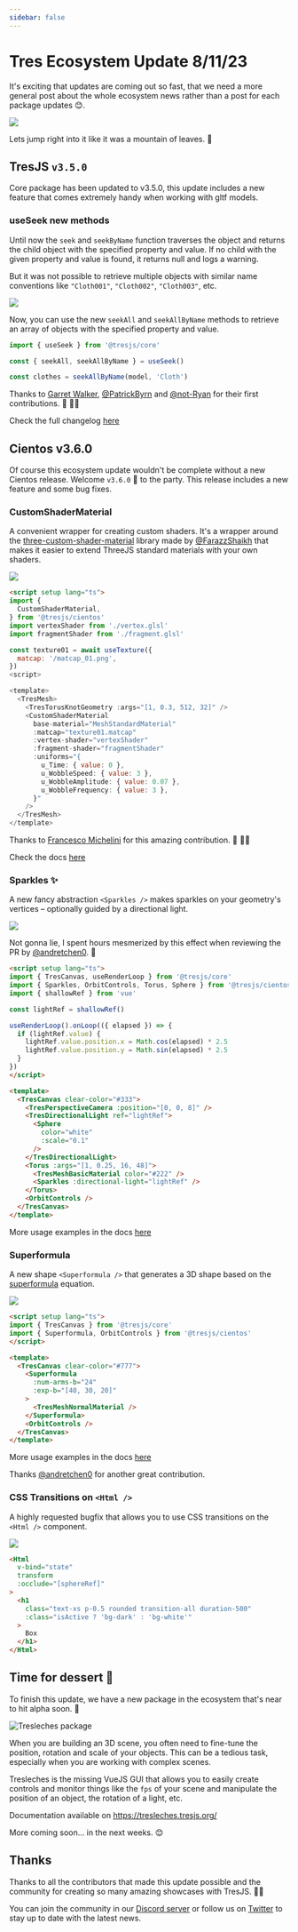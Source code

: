 ```yaml
---
sidebar: false
---
```


# Tres Ecosystem Update 8/11/23

It's exciting that updates are coming out so fast, that we need a more general post about the whole ecosystem news rather than a post for each package updates 😊.

![](https://media.giphy.com/media/ONxw4niC96zwk/giphy.gif)

Lets jump right into it like it was a mountain of leaves. 🍂

## TresJS `v3.5.0`

Core package has been updated to v3.5.0, this update includes a new feature that comes extremely handy when working with gltf models.

### useSeek new methods

Until now the `seek` and `seekByName` function traverses the object and returns the child object with the specified property and value. If no child with the given property and value is found, it returns null and logs a warning.

But it was not possible to retrieve multiple objects with similar name conventions like `"Cloth001"`, `"Cloth002"`, `"Cloth003"`, etc.

![](/blog/seek-all.png)

Now, you can use the new `seekAll` and `seekAllByName` methods to retrieve an array of objects with the specified property and value.

```ts
import { useSeek } from '@tresjs/core'

const { seekAll, seekAllByName } = useSeek()

const clothes = seekAllByName(model, 'Cloth')
```

Thanks to [Garret Walker](https://twitter.com/garrlker), [@PatrickByrn](https://github.com/PatrickByrn) and [@not-Ryan](https://github.com/not-Ryan) for their first contributions. 🎉 👏🏻

Check the full changelog [here](https://github.com/Tresjs/tres/releases/tag/3.5.0)

## Cientos v3.6.0

Of course this ecosystem update wouldn't be complete without a new Cientos release. Welcome `v3.6.0` 🎉 to the party. This release includes a new feature and some bug fixes.

### CustomShaderMaterial

A convenient wrapper for creating custom shaders. It's a wrapper around the [three-custom-shader-material](https://github.com/FarazzShaikh/THREE-CustomShaderMaterial) library made by [@FarazzShaikh](https://github.com/FarazzShaikh) that makes it easier to extend ThreeJS standard materials with your own shaders.

![](/blog/custom-shader-material.png)

```html
<script setup lang="ts">
import {
  CustomShaderMaterial,
} from '@tresjs/cientos'
import vertexShader from './vertex.glsl'
import fragmentShader from './fragment.glsl'

const texture01 = await useTexture({
  matcap: '/matcap_01.png',
})
<script>

<template>
  <TresMesh>
    <TresTorusKnotGeometry :args="[1, 0.3, 512, 32]" />
    <CustomShaderMaterial
      base-material="MeshStandardMaterial"
      :matcap="texture01.matcap"
      :vertex-shader="vertexShader"
      :fragment-shader="fragmentShader"
      :uniforms="{
        u_Time: { value: 0 },
        u_WobbleSpeed: { value: 3 },
        u_WobbleAmplitude: { value: 0.07 },
        u_WobbleFrequency: { value: 3 },
      }"
    />
  </TresMesh>
</template>
```

Thanks to [Francesco Michelini](https://twitter.com/fra_michelini) for this amazing contribution. 🎉 👏🏻

Check the docs [here](https://cientos.tresjs.org/guide/materials/custom-shader-material.html#trescustomshadermaterial)

### Sparkles ✨

A new fancy abstraction `<Sparkles />` makes sparkles on your geometry's vertices – optionally guided by a directional light.

![](/blog/sparkles.png)

Not gonna lie,  I spent hours mesmerized by this effect when reviewing the PR by [@andretchen0](https://github.com/andretchen0). 🤤

```html
<script setup lang="ts">
import { TresCanvas, useRenderLoop } from '@tresjs/core'
import { Sparkles, OrbitControls, Torus, Sphere } from '@tresjs/cientos'
import { shallowRef } from 'vue'

const lightRef = shallowRef()

useRenderLoop().onLoop(({ elapsed }) => {
  if (lightRef.value) {
    lightRef.value.position.x = Math.cos(elapsed) * 2.5
    lightRef.value.position.y = Math.sin(elapsed) * 2.5
  }
})
</script>

<template>
  <TresCanvas clear-color="#333">
    <TresPerspectiveCamera :position="[0, 0, 8]" />
    <TresDirectionalLight ref="lightRef">
      <Sphere
        color="white"
        :scale="0.1"
      />
    </TresDirectionalLight>
    <Torus :args="[1, 0.25, 16, 48]">
      <TresMeshBasicMaterial color="#222" />
      <Sparkles :directional-light="lightRef" />
    </Torus>
    <OrbitControls />
  </TresCanvas>
</template>
```

More usage examples in the docs [here](https://cientos.tresjs.org/guide/staging/sparkles.html#sparkles)

### Superformula 

A new shape `<Superformula />` that generates a 3D shape based on the [superformula](https://en.wikipedia.org/wiki/Superformula) equation.

![](/blog/superformula.gif)


```html
<script setup lang="ts">
import { TresCanvas } from '@tresjs/core'
import { Superformula, OrbitControls } from '@tresjs/cientos'
</script>

<template>
  <TresCanvas clear-color="#777">
    <Superformula
      :num-arms-b="24"
      :exp-b="[40, 30, 20]"
    >
      <TresMeshNormalMaterial />
    </Superformula>
    <OrbitControls />
  </TresCanvas>
</template>
```

More usage examples in the docs [here](https://cientos.tresjs.org/guide/shapes/superformula.html#superformula)

Thanks [@andretchen0](https://github.com/andretchen0) for another great contribution.

### CSS Transitions on `<Html />`

A highly requested bugfix that allows you to use CSS transitions on the `<Html />` component.

![](/blog/html-css-transitions-fix.gif)


```html
<Html
  v-bind="state"
  transform
  :occlude="[sphereRef]"
>
  <h1
    class="text-xs p-0.5 rounded transition-all duration-500"
    :class="isActive ? 'bg-dark' : 'bg-white'"
  >
    Box
  </h1>
</Html>
```

## Time for dessert 🍰

To finish this update, we have a new package in the ecosystem that's near to hit alpha soon. 🎉

![Tresleches package](/blog/tres-leches.png)

When you are building an 3D scene, you often need to fine-tune the position, rotation and scale of your objects. This can be a tedious task, especially when you are working with complex scenes.

Tresleches is the missing VueJS GUI that allows you to easily create controls and monitor things like the `fps` of your scene and manipulate the position of an object, the rotation of a light, etc.

Documentation available on https://tresleches.tresjs.org/

More coming soon... in the next weeks. 😊

## Thanks

Thanks to all the contributors that made this update possible and the community for creating so many amazing showcases with TresJS. 🙏🏻

You can join the community in our [Discord server](https://discord.gg/UCr96AQmWn) or follow us on [Twitter](https://twitter.com/tresjs_dev) to stay up to date with the latest news.